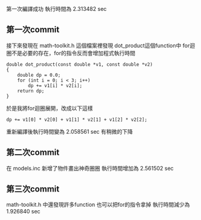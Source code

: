 第一次編譯成功
執行時間為 2.313482 sec

## 第一次commit

接下來發現在 math-toolkit.h 這個檔案裡發現 dot_product這個function中
for迴圈不是必要的存在，for的指令反而會增加程式執行時間

    double dot_product(const double *v1, const double *v2)
    {
        double dp = 0.0;
        for (int i = 0; i < 3; i++)
            dp += v1[i] * v2[i];
        return dp;
    }

於是我將for迴圈展開，改成以下這樣

    dp += v1[0] * v2[0] + v1[1] * v2[1] + v1[2] * v2[2];

重新編譯後執行時間變為 2.058561 sec 
有稍微的下降

## 第二次commit
在 models.inc 新增了物件畫出神奇圈圈
執行時間增加為 2.561502 sec

## 第三次commit
math-toolkit.h 中還發現許多function 也可以把for的指令拿掉
執行時間減少為 1.926840 sec